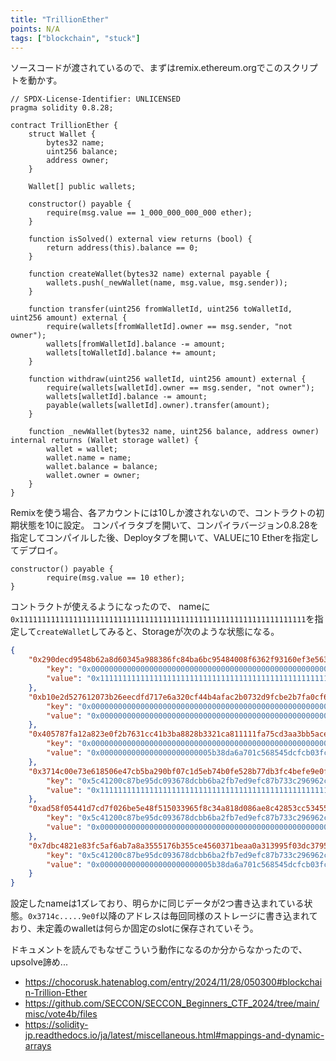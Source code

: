 ```yaml
---
title: "TrillionEther"
points: N/A
tags: ["blockchain", "stuck"]
---
```


ソースコードが渡されているので、まずはremix.ethereum.orgでこのスクリプトを動かす。

```sol
// SPDX-License-Identifier: UNLICENSED
pragma solidity 0.8.28;

contract TrillionEther {
    struct Wallet {
        bytes32 name;
        uint256 balance;
        address owner;
    }

    Wallet[] public wallets;

    constructor() payable {
        require(msg.value == 1_000_000_000_000 ether);
    }

    function isSolved() external view returns (bool) {
        return address(this).balance == 0;
    }

    function createWallet(bytes32 name) external payable {
        wallets.push(_newWallet(name, msg.value, msg.sender));
    }

    function transfer(uint256 fromWalletId, uint256 toWalletId, uint256 amount) external {
        require(wallets[fromWalletId].owner == msg.sender, "not owner");
        wallets[fromWalletId].balance -= amount;
        wallets[toWalletId].balance += amount;
    }

    function withdraw(uint256 walletId, uint256 amount) external {
        require(wallets[walletId].owner == msg.sender, "not owner");
        wallets[walletId].balance -= amount;
        payable(wallets[walletId].owner).transfer(amount);
    }

    function _newWallet(bytes32 name, uint256 balance, address owner) internal returns (Wallet storage wallet) {
        wallet = wallet;
        wallet.name = name;
        wallet.balance = balance;
        wallet.owner = owner;
    }
}
```

Remixを使う場合、各アカウントには10しか渡されないので、コントラクトの初期状態を10に設定。 コンパイラタブを開いて、コンパイラバージョン0.8.28を指定してコンパイルした後、Deployタブを開いて、VALUEに10 Etherを指定してデプロイ。

```cassandraql
constructor() payable {
        require(msg.value == 10 ether);
}
```

コントラクトが使えるようになったので、 nameに`0x1111111111111111111111111111111111111111111111111111111111111111`を指定して`createWallet`してみると、Storageが次のような状態になる。

```json
{
	"0x290decd9548b62a8d60345a988386fc84ba6bc95484008f6362f93160ef3e563": { // keccak256(0)
		"key": "0x0000000000000000000000000000000000000000000000000000000000000000", // slot 0
		"value": "0x1111111111111111111111111111111111111111111111111111111111111112" // value
	},
	"0xb10e2d527612073b26eecdfd717e6a320cf44b4afac2b0732d9fcbe2b7fa0cf6": { // kccak256(1)
		"key": "0x0000000000000000000000000000000000000000000000000000000000000001", // slot 1
		"value": "0x0000000000000000000000000000000000000000000000000000000000000000" // value
	},
	"0x405787fa12a823e0f2b7631cc41b3ba8828b3321ca811111fa75cd3aa3bb5ace": { // keccak256(2)
		"key": "0x0000000000000000000000000000000000000000000000000000000000000002", // slot 2
		"value": "0x0000000000000000000000005b38da6a701c568545dcfcb03fcb875f56beddc4" // value
	},
	"0x3714c00e73e618506e47cb5ba290bf07c1d5eb74b0fe528b77db3fc4befe9e0f": {
		"key": "0x5c41200c87be95dc093678dcbb6ba2fb7ed9efc87b733c296962c64942271896",
		"value": "0x1111111111111111111111111111111111111111111111111111111111111112"
	},
	"0xad58f05441d7cd7f026be5e48f515033965f8c34a818d086ae8c42853cc53455": {
		"key": "0x5c41200c87be95dc093678dcbb6ba2fb7ed9efc87b733c296962c64942271897",
		"value": "0x0000000000000000000000000000000000000000000000000000000000000000"
	},
	"0x7dbc4821e83fc5af6ab7a8a3555176b355ce4560371beaa0a313995f03dc3795": {
		"key": "0x5c41200c87be95dc093678dcbb6ba2fb7ed9efc87b733c296962c64942271898",
		"value": "0x0000000000000000000000005b38da6a701c568545dcfcb03fcb875f56beddc4"
	}
}
```

設定したnameは1ズレており、明らかに同じデータが2つ書き込まれている状態。`0x3714c.....9e0f`以降のアドレスは毎回同様のストレージに書き込まれており、未定義のwalletは何らか固定のslotに保存されていそう。

ドキュメントを読んでもなぜこういう動作になるのか分からなかったので、upsolve諦め...

- https://chocorusk.hatenablog.com/entry/2024/11/28/050300#blockchain-Trillion-Ether
- https://github.com/SECCON/SECCON_Beginners_CTF_2024/tree/main/misc/vote4b/files
- https://solidity-jp.readthedocs.io/ja/latest/miscellaneous.html#mappings-and-dynamic-arrays
